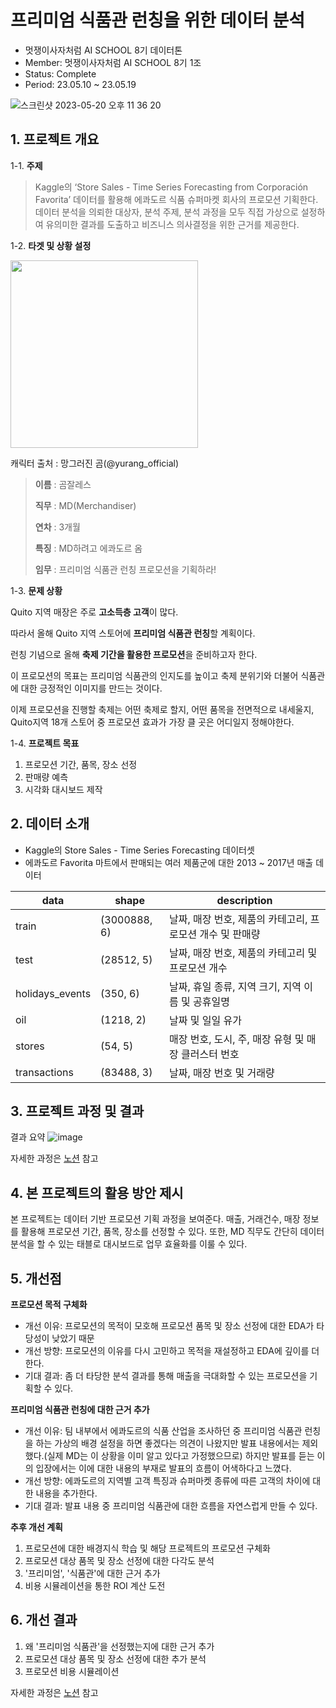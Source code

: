 # 프리미엄 식품관 런칭을 위한 데이터 분석

- 멋쟁이사자처럼 AI SCHOOL 8기 데이터톤
- Member: 멋쟁이사자처럼 AI SCHOOL 8기 1조
- Status: Complete
- Period: 23.05.10 ~ 23.05.19

![스크린샷 2023-05-20 오후 11 36 20](https://github.com/seoinhyeok96/Datathon/assets/125840482/22a7c2b9-89ea-48f5-9571-fe54d9865a19)


## 1. 프로젝트 개요

1-1. **주제**
> Kaggle의 ‘Store Sales - Time Series Forecasting from Corporación Favorita’ 데이터를 활용해 에콰도르 식품 슈퍼마켓 회사의 프로모션 기획한다. 데이터 분석을 의뢰한 대상자, 분석 주제, 분석 과정을 모두 직접 가상으로 설정하여 유의미한 결과를 도출하고 비즈니스 의사결정을 위한 근거를 제공한다.



1-2. **타겟 및 상황 설정**
<p align="left"><img src="https://github.com/everyshayday/Marketing-promotions-data-analysis/assets/124337992/22797b3b-3f80-454d-bba0-935d51e5f3ac" weight=600 height=300/></p>

캐릭터 출처 : 망그러진 곰(@yurang_official)

> **이름** : 곰잘레스
> 
> 
> **직무** : MD(Merchandiser)
> 
> **연차** : 3개월
> 
> **특징** : MD하려고 에콰도르 옴
> 
> **임무** : 프리미엄 식품관 런칭 프로모션을 기획하라!
> 


1-3. **문제 상황**

Quito 지역 매장은 주로 **고소득층 고객**이 많다.

따라서 올해 Quito 지역 스토어에 **프리미엄 식품관 런칭**할 계획이다.

런칭 기념으로 올해 **축제 기간을 활용한 프로모션**을 준비하고자 한다.

이 프로모션의 목표는 프리미엄 식품관의 인지도를 높이고 축제 분위기와 더불어 식품관에 대한 긍정적인 이미지를 만드는 것이다.

이제 프로모션을 진행할 축제는 어떤 축제로 할지, 어떤 품목을 전면적으로 내세울지, Quito지역 18개 스토어 중 프로모션 효과가 가장 클 곳은 어디일지 정해야한다.

1-4. **프로젝트 목표**

1. 프로모션 기간, 품목, 장소 선정
2. 판매량 예측
3. 시각화 대시보드 제작


## 2. 데이터 소개
- Kaggle의 Store Sales - Time Series Forecasting 데이터셋
- 에콰도르 Favorita 마트에서 판매되는 여러 제품군에 대한 2013 ~ 2017년 매출 데이터

| data | shape | description |
| --- | --- | --- |
| train | (3000888, 6) | 날짜, 매장 번호, 제품의 카테고리, 프로모션 개수 및 판매량  |
| test | (28512, 5) | 날짜, 매장 번호, 제품의 카테고리 및 프로모션 개수 |
| holidays_events | (350, 6) | 날짜, 휴일 종류, 지역 크기, 지역 이름 및 공휴일명 |
| oil | (1218, 2) | 날짜 및 일일 유가 |
| stores  | (54, 5) | 매장 번호, 도시, 주, 매장 유형 및 매장 클러스터 번호 |
| transactions | (83488, 3) | 날짜, 매장 번호 및 거래량 |

## 3. 프로젝트 과정 및 결과
결과 요약
![image](https://github.com/everyshayday/Marketing-promotions-data-analysis/assets/124337992/4adf8fae-2168-4b2e-ac7f-9aee015106ee)

자세한 과정은 [노션](https://seyeoncho.notion.site/Datathon-5b2403f29c3e42b58f7fab98990bcb21?pvs=4) 참고


## 4. 본 프로젝트의 활용 방안 제시
본 프로젝트는 데이터 기반 프로모션 기획 과정을 보여준다. 매출, 거래건수, 매장 정보를 활용해 프로모션 기간, 품목, 장소를 선정할 수 있다. 또한, MD 직무도 간단히 데이터 분석을 할 수 있는 태블로 대시보드로 업무 효율화를 이룰 수 있다.

## 5. 개선점
**프로모션 목적 구체화**

- 개선 이유: 프로모션의 목적이 모호해 프로모션 품목 및 장소 선정에 대한 EDA가 타당성이 낮았기 때문
- 개선 방향: 프로모션의 이유를 다시 고민하고 목적을 재설정하고 EDA에 깊이를 더한다.
- 기대 결과: 좀 더 타당한 분석 결과를 통해 매출을 극대화할 수 있는 프로모션을 기획할 수 있다.

**프리미엄 식품관 런칭에 대한 근거 추가**

- 개선 이유: 팀 내부에서 에콰도르의 식품 산업을 조사하던 중 프리미엄 식품관 런칭을 하는 가상의 배경 설정을 하면 좋겠다는 의견이 나왔지만 발표 내용에서는 제외했다.(실제 MD는 이 상황을 이미 알고 있다고 가정했으므로) 하지만 발표를 듣는 이의 입장에서는 이에 대한 내용의 부재로 발표의 흐름이 어색하다고 느꼈다.
- 개선 방향: 에콰도르의 지역별 고객 특징과 슈퍼마켓 종류에 따른 고객의 차이에 대한 내용을 추가한다.
- 기대 결과: 발표 내용 중 프리미엄 식품관에 대한 흐름을 자연스럽게 만들 수 있다.

**추후 개선 계획**

1. 프로모션에 대한 배경지식 학습 및 해당 프로젝트의 프로모션 구체화
2. 프로모션 대상 품목 및 장소 선정에 대한 다각도 분석
3. '프리미엄', '식품관'에 대한 근거 추가
4. 비용 시뮬레이션을 통한 ROI 계산 도전 

## 6. 개선 결과
1. 왜 '프리미엄 식품관'을 선정했는지에 대한 근거 추가
2. 프로모션 대상 품목 및 장소 선정에 대한 추가 분석
3. 프로모션 비용 시뮬레이션

자세한 과정은 [노션](https://seyeoncho.notion.site/4ee555e8d3b645ec9284c3fcfcce181d?pvs=4) 참고
